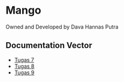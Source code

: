 # Mango

Owned and Developed by Dava Hannas Putra

## Documentation Vector
- [Tugas 7](docs/TUGAS7.md)
- [Tugas 8](docs/TUGAS8.md)
- [Tugas 9](docs/TUGAS9.md)